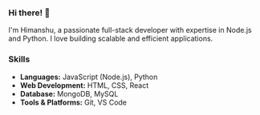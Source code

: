 ### Hi there! 👋

I'm Himanshu, a passionate full-stack developer with expertise in Node.js and Python. I love building scalable and efficient applications.


### Skills

- **Languages:** JavaScript (Node.js), Python
- **Web Development:** HTML, CSS, React
- **Database:** MongoDB, MySQL
- **Tools & Platforms:** Git, VS Code 


<!--
**himcode/himcode** is a ✨ _special_ ✨ repository because its `README.md` (this file) appears on your GitHub profile.

Here are some ideas to get you started:

- 🔭 I’m currently working on ...
- 🌱 I’m currently learning ...
- 👯 I’m looking to collaborate on ...
- 🤔 I’m looking for help with ...
- 💬 Ask me about ...
- 📫 How to reach me: ...
- 😄 Pronouns: ...
- ⚡ Fun fact: ...
-->
